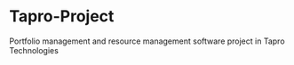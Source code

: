 # Tapro-Project
Portfolio management and resource management software project in Tapro Technologies
